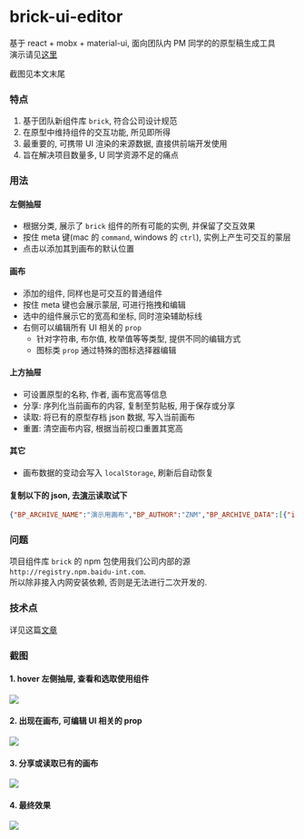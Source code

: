 # brick-ui-editor

基于 react + mobx + material-ui, 面向团队内 PM 同学的的原型稿生成工具  
演示请见[这里](https://youknowznm.github.io/demos/brick-ui-editor/)  

截图见本文末尾

### 特点

1. 基于团队新组件库 `brick`, 符合公司设计规范
2. 在原型中维持组件的交互功能, 所见即所得
3. 最重要的, 可携带 UI 渲染的来源数据, 直接供前端开发使用
4. 旨在解决项目数量多, U 同学资源不足的痛点

### 用法
  
#### 左侧抽屉

- 根据分类, 展示了 `brick` 组件的所有可能的实例, 并保留了交互效果
- 按住 meta 键(mac 的 `command`, windows 的 `ctrl`), 实例上产生可交互的蒙层
- 点击以添加其到画布的默认位置

#### 画布

- 添加的组件, 同样也是可交互的普通组件 
- 按住 meta 键也会展示蒙层, 可进行拖拽和编辑
- 选中的组件展示它的宽高和坐标, 同时渲染辅助标线
- 右侧可以编辑所有 UI 相关的 `prop`
  - 针对字符串, 布尔值, 枚举值等等类型, 提供不同的编辑方式
  - 图标类 `prop` 通过特殊的图标选择器编辑

#### 上方抽屉

- 可设置原型的名称, 作者, 画布宽高等信息
- 分享: 序列化当前画布的内容, 复制至剪贴板, 用于保存或分享
- 读取: 将已有的原型存档 json 数据, 写入当前画布
- 重置: 清空画布内容, 根据当前视口重置其宽高

#### 其它

- 画布数据的变动会写入 `localStorage`, 刷新后自动恢复

#### 复制以下的 json, 去[演示](https://youknowznm.github.io/demos/brick-ui-editor/)读取试下

```json
{"BP_ARCHIVE_NAME":"演示用画布","BP_AUTHOR":"ZNM","BP_ARCHIVE_DATA":[{"id":"bf0ia4m","originName":"ComposedHeadNav","originProps":{"userInfoPrimary":"ZNM（B999999）","userInfoSecondary":"企业智能平台部","menuItems":[{"id":"option_1","label":"使用说明","_index":0,"tableData":{"id":0}}],"group1Label":"功能列表","group1MenuItems":[{"id":"option_11","label":"option_11"},{"id":"option_12","label":"option_12","disabled":true}],"projectName":"示例项目","group1Type":"group","group2Label":"","group2Type":"group","group2MenuItems":[],"group3Label":"","group3Type":"group","group3MenuItems":[],"width":"850"},"wrapWidth":850,"wrapHeight":60,"deltaX":21,"deltaY":6},{"id":"88n0un1","originName":"ComposedMenu","originProps":{"size":"sm","menuItems":[{"id":"option_1","label":"业务单据","_index":0,"tableData":{"id":0}},{"id":"option_2","label":"发票开具","disabled":false,"_index":1,"tableData":{"id":1}},{"id":"产品 3","label":"空白发票","disabled":false,"_index":2,"tableData":{"id":2}},{"id":"产品 4","label":"发票查询","disabled":false,"_index":3,"tableData":{"id":3}}],"group1Label":"基础设置","group1MenuItems":[{"id":"option_11","label":"option_11"},{"id":"option_12","label":"option_12","disabled":true}],"group2Label":"权限控制","group2MenuItems":[{"id":"option_21","label":"option_21"},{"id":"option_22","label":"option_22","disabled":true}],"group3Label":"","group3MenuItems":[],"layout":"vertical","group1Type":"popper","group2Type":"popper","group3Type":"popper","width":"210"},"wrapWidth":210,"wrapHeight":220,"deltaX":19,"deltaY":71},{"id":"eruz8k2","originName":"Section","originProps":{"title":"查找集设置","width":"633","height":"479"},"wrapWidth":633,"wrapHeight":479,"deltaX":238,"deltaY":99},{"id":"y801rz0","originName":"ComposedBreadcrumb","originProps":{"data":[{"label":"首页","_index":0,"tableData":{"id":0}},{"label":"基础设置","_index":1,"tableData":{"id":1}},{"label":"查找集设置","_index":2,"tableData":{"id":2}}],"divider":"/","size":"sm","width":240},"wrapWidth":240,"wrapHeight":18,"deltaX":238,"deltaY":74},{"id":"t5g1rds","originName":"Typography","originProps":{"size":"sm","weight":"medium","children":"过滤器 1","type":"primary","width":50},"wrapWidth":50,"wrapHeight":20,"deltaX":258,"deltaY":153},{"id":"wmqhu6o","originName":"Typography","originProps":{"size":"sm","children":"过滤器 2","type":"primary","width":50,"weight":"medium"},"wrapWidth":50,"wrapHeight":20,"deltaX":470,"deltaY":154},{"id":"r28z2gq","originName":"Typography","originProps":{"size":"sm","children":"过滤器 3","type":"primary","width":50,"weight":"medium"},"wrapWidth":50,"wrapHeight":20,"deltaX":695,"deltaY":154},{"id":"tmma3pl","originName":"ComposedSuggest","originProps":{"placeholder":"占位符 A","menuItems":[{"id":"option_1","label":"option_1"},{"id":"option_2","label":"option_2"},{"id":"option_3","label":"option_3"}],"group1Label":"分类 1","group1MenuItems":[{"id":"option_11","label":"option_11"},{"id":"option_12","label":"option_12","disabled":true}],"group2Label":"分类 2","group2MenuItems":[{"id":"option_21","label":"option_21"},{"id":"option_22","label":"option_22","disabled":true}],"group3Label":"分类 3","group3MenuItems":[{"id":"option_31","label":"option_31"},{"id":"option_32","label":"option_32","disabled":true}],"disabled":false,"group1Type":"group","group2Type":"group","group3Type":"group","width":"135"},"wrapWidth":135,"wrapHeight":28,"deltaX":312,"deltaY":149},{"id":"gnfp3ab","originName":"ComposedMultipleSelect","originProps":{"placeholder":"占位符 B","size":"xs","menuItems":[{"value":"option_1","label":"option_1"},{"value":"option_2","label":"option_2"},{"value":"option_3","label":"option_3"}],"group1Label":"分类 1","group1MenuItems":[{"value":"option_11","label":"option_11"},{"value":"option_12","label":"option_12","disabled":true}],"group2Label":"分类 2","group2MenuItems":[{"value":"option_21","label":"option_21"},{"value":"option_22","label":"option_22","disabled":true}],"group3Label":"分类 3","group3MenuItems":[{"value":"option_31","label":"option_31"},{"value":"option_32","label":"option_32","disabled":true}],"disabled":false,"group1Type":"group","group2Type":"group","group3Type":"group","width":"136"},"wrapWidth":136,"wrapHeight":24,"deltaX":525,"deltaY":151},{"id":"l66nqvt","originName":"ComposedRadioGroup","originProps":{"defaultValue":["item_1"],"options":[{"value":"item_1","label":"有","checked":true,"_index":0,"tableData":{"id":0}},{"value":"item_2","label":"无","disabled":false,"_index":1,"tableData":{"id":1}}],"type":"normal","size":"sm","width":"108"},"wrapWidth":108,"wrapHeight":18,"deltaX":756,"deltaY":155},{"id":"71n2bgx","originName":"ComposedButton","originProps":{"iconName":"SvgEditPencil","type":"important","children":"新增","size":"xs","color":"normal","shape":"normal","loadingIconName":"","disabled":false,"loading":false},"wrapWidth":64,"wrapHeight":24,"deltaX":256,"deltaY":191},{"id":"lk85oi7","originName":"ComposedButton","originProps":{"disabled":false,"iconName":"SvgTransmitDownload","type":"intensive","children":"模板下载","size":"xs","color":"normal","shape":"normal","loadingIconName":"","loading":false},"wrapWidth":82,"wrapHeight":24,"deltaX":332,"deltaY":191},{"id":"bhfobqx","originName":"ComposedButton","originProps":{"color":"success","type":"important","children":"提交","size":"xs","shape":"normal","iconName":"","loadingIconName":"","disabled":false,"loading":false},"wrapWidth":64,"wrapHeight":24,"deltaX":460,"deltaY":191},{"id":"9zcikv8","originName":"ComposedButton","originProps":{"color":"error","iconName":"SvgTrash","type":"important","children":"","size":"xs","shape":"normal","loadingIconName":"","disabled":false,"loading":false},"wrapWidth":24,"wrapHeight":24,"deltaX":425,"deltaY":191},{"id":"3nv7982","originName":"ComposedTable","originProps":{"data":[{"key1":"数据1","key2":"数据2","key3":"数据3","key4":"数据4","key5":"数据5","key6":"数据6","key7":"数据7","key8":"数据8","key9":"数据9","key10":"数据10"},{"key1":"数据1","key2":"数据2","key3":"数据3","key4":"数据4","key5":"数据5","key6":"数据6","key7":"数据7","key8":"数据8","key9":"数据9","key10":"数据10"},{"key1":"数据1","key2":"数据2","key3":"数据3","key4":"数据4","key5":"数据5","key6":"数据6","key7":"数据7","key8":"数据8","key9":"数据9","key10":"数据10"},{"key1":"数据1","key2":"数据2","key3":"数据3","key4":"数据4","key5":"数据5","key6":"数据6","key7":"数据7","key8":"数据8","key9":"数据9","key10":"数据10"},{"key1":"数据1","key2":"数据2","key3":"数据3","key4":"数据4","key5":"数据5","key6":"数据6","key7":"数据7","key8":"数据8","key9":"数据9","key10":"数据10"}],"columns":[{"key":"key1","thContent":"ID","align":"center","_index":0,"tableData":{"id":0}},{"key":"key2","thContent":"名称","align":"center","_index":1,"tableData":{"id":1}},{"key":"key3","thContent":"类型","align":"center","_index":2,"tableData":{"id":2}},{"key":"key4","thContent":"生效时间","align":"center","_index":3,"tableData":{"id":3}},{"key":"key5","thContent":"失效时间","align":"center","_index":4,"tableData":{"id":4}},{"key":"key6","thContent":"购方名称","align":"center","_index":5,"tableData":{"id":5}},{"key":"key7","thContent":"销方名称","align":"center","_index":6,"tableData":{"id":6}},{"key":"key8","thContent":"标题8","align":"center","_index":7,"tableData":{"id":7}},{"key":"key9","thContent":"标题9","align":"center","_index":8,"tableData":{"id":8}},{"key":"key10","thContent":"标题10","align":"center","_index":9,"tableData":{"id":9}}],"useCheckbox":true,"operationsLabelsJoined":"编辑 删除","width":"626"},"wrapWidth":626,"wrapHeight":272,"deltaX":242,"deltaY":238},{"id":"u543e14","originName":"ComposedPagination","originProps":{"total":100,"size":"xs","simple":false,"disabled":false,"showTotal":true,"showSizeOptions":true,"showJumper":true,"width":"620"},"wrapWidth":620,"wrapHeight":50,"deltaX":247,"deltaY":520}],"BP_PLAYGROUND_WIDTH":1133,"BP_PLAYGROUND_HEIGHT":597}
```

### 问题

项目组件库 `brick` 的 npm 包使用我们公司内部的源 `http://registry.npm.baidu-int.com`.  
所以除非接入内网安装依赖, 否则是无法进行二次开发的.

### 技术点

详见这篇[文章](https://youknowznm.com/article?id=WhycgKN)

### 截图

#### 1. hover 左侧抽屉, 查看和选取使用组件

![](https://youknowznm.github.io/demos/images/brick-ui-editor/demo-1.png)

#### 2. 出现在画布, 可编辑 UI 相关的 prop

![](https://youknowznm.github.io/demos/images/brick-ui-editor/demo-2.png)

#### 3. 分享或读取已有的画布

![](https://youknowznm.github.io/demos/images/brick-ui-editor/demo-3.png)

#### 4. 最终效果

![](https://youknowznm.github.io/demos/images/brick-ui-editor/demo-4.png)
